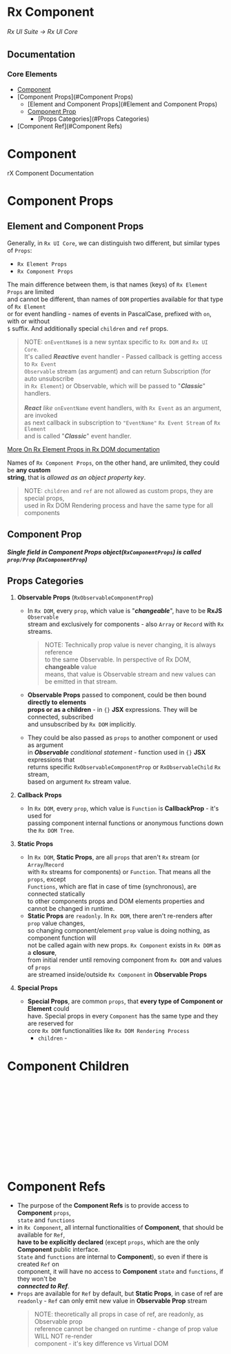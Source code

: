 # Rx Component
###### Rx UI Suite -> Rx UI Core

## Documentation
### Core Elements
- [Component](#Component)
- [Component Props](#Component Props)
    - [Element and Component Props](#Element and Component Props)
    - [Component Prop](#component-prop)
        - [Props Categories](#Props Categories)
- [Component Ref](#Component Refs)


# Component

rX Component Documentation

# Component Props
## Element and Component Props
Generally, in `Rx UI Core`, we can distinguish two different, but similar types of `Props`:

- `Rx Element Props`
- `Rx Component Props`

The main difference between them, is that names (keys) of `Rx Element Props` are limited  
and cannot be different, than names of `DOM` properties available for that type of `Rx Element`  
or for event handling - names of events in PascalCase, prefixed with `on`, with or without  
`$` suffix. And additionally special `children` and `ref` props.

> NOTE: `onEventName$` is a new syntax specific to `Rx DOM` and `Rx UI Core`.<br />
 It's called **_Reactive_** event handler - Passed callback is getting access to `Rx Event`<br />
 `Observable` stream (as argument) and can return Subscription (for auto unsubscribe<br />
 in `Rx Element`) or Observable, which will be passed to "**_Classic_**" handlers.<br /><br />
 *__React__ like* `onEventName` event handlers, with `Rx Event` as an argument, are invoked<br />
 as next callback in subscription to `"EventName"` `Rx Event Stream` of `Rx Element`<br />
 and is called "**_Classic_**" event handler.

[More On Rx Element Props in Rx DOM documentation](../rx-dom/README.md)

Names of `Rx Component Props`, on the other hand, are unlimited, they could be **any custom  
string**, that is *allowed as an object property key*.

> NOTE: `children` and `ref` are not allowed as custom props, they are special props,<br />
 used in Rx DOM Rendering process and have the same type for all components

## Component Prop

##### Single field in Component Props object(`RxComponentProps`) is called `prop/Prop` (`RxComponentProp`)

#### 

## Props Categories
1. **Observable Props** (`RxObservableComponentProp`)
    - In `Rx DOM`, every `prop`, which value is "**_changeable_**", have to be **RxJS** `Observable` <br />
    stream and exclusively for components - also `Array` or `Record` with `Rx` streams.   
        > NOTE: Technically prop value is never changing, it is always reference<br />
         to the same Observable. In perspective of Rx DOM, **changeable** value<br />
         means, that value is Observable stream and new values can be emitted in that stream.
      
    - **Observable Props** passed to component, could be then bound **directly to elements** <br />
    **props or as a children** - in `{}` **JSX** expressions. They will be connected, subscribed <br />
    and unsubscribed by `Rx DOM` implicitly.
    
    - They could be also passed as `props` to another component or used as argument <br />
    in *__Observable__ conditional statement* - function used in `{}` **JSX** expressions that <br />
    returns specific `RxObservableComponentProp` or `RxObservableChild` `Rx` stream, <br />
    based on argument `Rx` stream value. 
    
2. **Callback Props**
    - In `Rx DOM`, every `prop`, which value is `Function` is **CallbackProp** - it's used for <br />
    passing component internal functions or anonymous functions down the `Rx DOM Tree`.
    
3. **Static Props**
    - In `Rx DOM`, **Static Props**, are all `props` that aren't `Rx` stream (or `Array`/`Record`  
    with `Rx` streams for components) or `Function`. That means all the `props`, except  
    `Functions`, which are flat in case of time (synchronous), are connected statically  
    to other components props and DOM elements properties and cannot be changed in runtime.
    - **Static Props** are `readonly`. In `Rx DOM`, there aren't re-renders after `prop` value changes,  
    so changing component/element `prop` value is doing nothing, as component function will  
    not be called again with new props. `Rx Component` exists in `Rx DOM` as a **closure**,  
    from initial render until removing component from `Rx DOM` and values of `props`  
    are streamed inside/outside `Rx Component` in **Observable Props**

4. **Special Props**
    - **Special Props**, are common `props`, that **every type of Component or Element** could  
    have. Special props in every `Component` has the same type and they are reserved for  
    core `Rx DOM` functionalities like `Rx DOM Rendering Process`
        - `children` - 
# Component Children
<br />
<br />
<br />
<br />
<br />
<br />
<br />
<br />
<br />
<br />
<br />

# Component Refs
- The purpose of the **Component Refs** is to provide access to **Component** `props`,  
  `state` and `functions`
- in `Rx Component`, all internal functionalities of **Component**, that should be available for `Ref`,  
  **have to be explicitly declared** (except `props`, which are the only **Component** public interface.  
  `State` and `functions` are internal to **Component**), so even if there is created `Ref` on  
  component, it will have no access to **Component** `state` and `functions`, if they won't be  
  **_connected to Ref_**.
- `Props` are available for `Ref` by default, but **Static Props**, in case of ref are  
  `readonly` - `Ref` can only emit new value in **Observable Prop** stream
    > NOTE: theoretically all props in case of ref, are readonly, as Observable prop  
    reference cannot be changed on runtime - change of prop value WILL NOT re-render  
    component - it's key difference vs Virtual DOM
